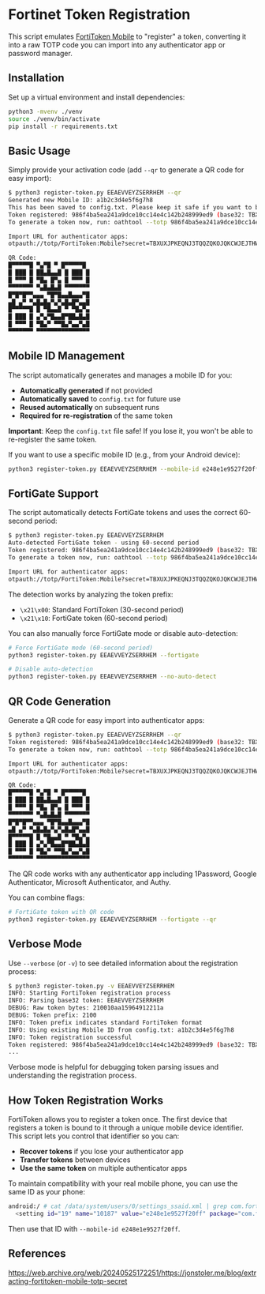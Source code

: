 Fortinet Token Registration
===========================

This script emulates [FortiToken Mobile](https://play.google.com/store/apps/details?id=com.fortinet.android.ftm) to "register" a token, converting it into a raw TOTP code you can import into any authenticator app or password manager.

Installation
------------

Set up a virtual environment and install dependencies:

```sh
python3 -mvenv ./venv
source ./venv/bin/activate
pip install -r requirements.txt
```

Basic Usage
-----------

Simply provide your activation code (add `--qr` to generate a QR code for easy import):

```bash
$ python3 register-token.py EEAEVVEYZSERRHEM --qr
Generated new Mobile ID: a1b2c3d4e5f6g7h8
This has been saved to config.txt. Please keep it safe if you want to be able to re-register your token again.
Token registered: 986f4ba5ea241a9dce10cc14e4c142b248999ed9 (base32: TBXUXJPKEQNJ3TQQZQKOJQKCWJEJTHWZ)
To generate a token now, run: oathtool --totp 986f4ba5ea241a9dce10cc14e4c142b248999ed9

Import URL for authenticator apps:
otpauth://totp/FortiToken:Mobile?secret=TBXUXJPKEQNJ3TQQZQKOJQKCWJEJTHWZ&issuer=FortiToken&period=30

QR Code:
█▀▀▀▀▀█ ▀▄▀█ ▀ █▀▀▀▀▀█
█ ███ █ ██▄█▄▄█ █ ███ █
█ ▀▀▀ █ ▀█▄ █▀▄ █ ▀▀▀ █
▀▀▀▀▀▀▀ ▀▄█▄█▄█ ▀▀▀▀▀▀▀
█▀█▀█▀▀▄▄▄ ▀█▀█▄▄█▄▄▄▀█
▄█ ▄▀ ▀▄█▄█▄▀▄▀▄█▄█▀▄▄█
█▀▀▀▀▀█ █ ▀█▄▄█ ▀ ▀█▄▀▄
█ ███ █ ▄▀▄▀█▄▄█▀██▄█▄█
█ ▀▀▀ █ ▀█▄▀ ▀▀█▄▀▄▄▀▄█
▀▀▀▀▀▀▀ ▀▀▀▀▀▀▀▀▀▀▀▀▀▀▀
```

Mobile ID Management
--------------------

The script automatically generates and manages a mobile ID for you:

- **Automatically generated** if not provided
- **Automatically saved** to `config.txt` for future use
- **Reused automatically** on subsequent runs
- **Required for re-registration** of the same token

**Important**: Keep the `config.txt` file safe! If you lose it, you won't be able to re-register the same token.

If you want to use a specific mobile ID (e.g., from your Android device):

```bash
python3 register-token.py EEAEVVEYZSERRHEM --mobile-id e248e1e9527f20ff
```

FortiGate Support
-----------------

The script automatically detects FortiGate tokens and uses the correct 60-second period:

```bash
$ python3 register-token.py EEAEVVEYZSERRHEM
Auto-detected FortiGate token - using 60-second period
Token registered: 986f4ba5ea241a9dce10cc14e4c142b248999ed9 (base32: TBXUXJPKEQNJ3TQQZQKOJQKCWJEJTHWZ)
To generate a token now, run: oathtool --totp 986f4ba5ea241a9dce10cc14e4c142b248999ed9

Import URL for authenticator apps:
otpauth://totp/FortiToken:Mobile?secret=TBXUXJPKEQNJ3TQQZQKOJQKCWJEJTHWZ&issuer=FortiToken&period=60
```

The detection works by analyzing the token prefix:

- `\x21\x00`: Standard FortiToken (30-second period)
- `\x21\x10`: FortiGate token (60-second period)

You can also manually force FortiGate mode or disable auto-detection:

```bash
# Force FortiGate mode (60-second period)
python3 register-token.py EEAEVVEYZSERRHEM --fortigate

# Disable auto-detection
python3 register-token.py EEAEVVEYZSERRHEM --no-auto-detect
```

QR Code Generation
------------------

Generate a QR code for easy import into authenticator apps:

```bash
$ python3 register-token.py EEAEVVEYZSERRHEM --qr
Token registered: 986f4ba5ea241a9dce10cc14e4c142b248999ed9 (base32: TBXUXJPKEQNJ3TQQZQKOJQKCWJEJTHWZ)
To generate a token now, run: oathtool --totp 986f4ba5ea241a9dce10cc14e4c142b248999ed9

Import URL for authenticator apps:
otpauth://totp/FortiToken:Mobile?secret=TBXUXJPKEQNJ3TQQZQKOJQKCWJEJTHWZ&issuer=FortiToken&period=30

QR Code:
█▀▀▀▀▀█ ▀▄▀█ ▀ █▀▀▀▀▀█
█ ███ █ ██▄█▄▄█ █ ███ █
█ ▀▀▀ █ ▀█▄ █▀▄ █ ▀▀▀ █
▀▀▀▀▀▀▀ ▀▄█▄█▄█ ▀▀▀▀▀▀▀
█▀█▀█▀▀▄▄▄ ▀█▀█▄▄█▄▄▄▀█
▄█ ▄▀ ▀▄█▄█▄▀▄▀▄█▄█▀▄▄█
█▀▀▀▀▀█ █ ▀█▄▄█ ▀ ▀█▄▀▄
█ ███ █ ▄▀▄▀█▄▄█▀██▄█▄█
█ ▀▀▀ █ ▀█▄▀ ▀▀█▄▀▄▄▀▄█
▀▀▀▀▀▀▀ ▀▀▀▀▀▀▀▀▀▀▀▀▀▀▀
```

The QR code works with any authenticator app including 1Password, Google Authenticator, Microsoft Authenticator, and Authy.

You can combine flags:

```bash
# FortiGate token with QR code
python3 register-token.py EEAEVVEYZSERRHEM --fortigate --qr
```

Verbose Mode
------------

Use `--verbose` (or `-v`) to see detailed information about the registration process:

```bash
$ python3 register-token.py -v EEAEVVEYZSERRHEM
INFO: Starting FortiToken registration process
INFO: Parsing base32 token: EEAEVVEYZSERRHEM
DEBUG: Raw token bytes: 210010aa15964912211a
DEBUG: Token prefix: 2100
INFO: Token prefix indicates standard FortiToken format
INFO: Using existing Mobile ID from config.txt: a1b2c3d4e5f6g7h8
INFO: Token registration successful
Token registered: 986f4ba5ea241a9dce10cc14e4c142b248999ed9 (base32: TBXUXJPKEQNJ3TQQZQKOJQKCWJEJTHWZ)
...
```

Verbose mode is helpful for debugging token parsing issues and understanding the registration process.

How Token Registration Works
----------------------------

FortiToken allows you to register a token once. The first device that registers a token is bound to it through a unique mobile device identifier. This script lets you control that identifier so you can:

- **Recover tokens** if you lose your authenticator app
- **Transfer tokens** between devices
- **Use the same token** on multiple authenticator apps

To maintain compatibility with your real mobile phone, you can use the same ID as your phone:

```sh
android:/ # cat /data/system/users/0/settings_ssaid.xml | grep com.fortinet.android.ftm
  <setting id="19" name="10187" value="e248e1e9527f20ff" package="com.fortinet.android.ftm" defaultValue="e248e1e9527f20ff" defaultSysSet="false" tag="null" />
```

Then use that ID with `--mobile-id e248e1e9527f20ff`.

References
----------

<https://web.archive.org/web/20240525172251/https://jonstoler.me/blog/extracting-fortitoken-mobile-totp-secret>
